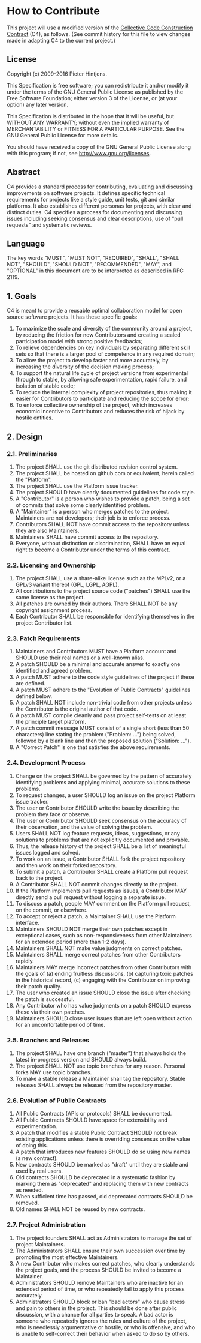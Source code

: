 # How to Contribute
This project will use a modified version of the [Collective Code Construction Contract](https://rfc.zeromq.org/spec:42/C4/) (C4), as follows. (See commit history for this file to view changes made in adapting C4 to the current project.)

## License

Copyright (c) 2009-2016 Pieter Hintjens.

This Specification is free software; you can redistribute it and/or modify it under the terms of the GNU General Public License as published by the Free Software Foundation; either version 3 of the License, or (at your option) any later version.

This Specification is distributed in the hope that it will be useful, but WITHOUT ANY WARRANTY; without even the implied warranty of MERCHANTABILITY or FITNESS FOR A PARTICULAR PURPOSE. See the GNU General Public License for more details.

You should have received a copy of the GNU General Public License along with this program; if not, see http://www.gnu.org/licenses.

## Abstract

C4 provides a standard process for contributing, evaluating and discussing improvements on software projects. It defines specific technical requirements for projects like a style guide, unit tests, git and similar platforms. It also establishes different personas for projects, with clear and distinct duties. C4 specifies a process for documenting and discussing issues including seeking consensus and clear descriptions, use of "pull requests" and systematic reviews.

## Language

The key words "MUST", "MUST NOT", "REQUIRED", "SHALL", "SHALL NOT", "SHOULD", "SHOULD NOT", "RECOMMENDED", "MAY", and "OPTIONAL" in this document are to be interpreted as described in RFC 2119.

## 1. Goals

C4 is meant to provide a reusable optimal collaboration model for open source software projects. It has these specific goals:

1. To maximize the scale and diversity of the community around a project, by reducing the friction for new Contributors and creating a scaled participation model with strong positive feedbacks;
2. To relieve dependencies on key individuals by separating different skill sets so that there is a larger pool of competence in any required domain;
3. To allow the project to develop faster and more accurately, by increasing the diversity of the decision making process;
4. To support the natural life cycle of project versions from experimental through to stable, by allowing safe experimentation, rapid failure, and isolation of stable code;
5. To reduce the internal complexity of project repositories, thus making it easier for Contributors to participate and reducing the scope for error;
6. To enforce collective ownership of the project, which increases economic incentive to Contributors and reduces the risk of hijack by hostile entities.

## 2. Design

### 2.1. Preliminaries

1. The project SHALL use the git distributed revision control system.
2. The project SHALL be hosted on github.com or equivalent, herein called the "Platform".
3. The project SHALL use the Platform issue tracker.
4. The project SHOULD have clearly documented guidelines for code style.
5. A "Contributor" is a person who wishes to provide a patch, being a set of commits that solve some clearly identified problem.
6. A "Maintainer" is a person who merges patches to the project. Maintainers are not developers; their job is to enforce process.
7. Contributors SHALL NOT have commit access to the repository unless they are also Maintainers.
8. Maintainers SHALL have commit access to the repository.
9. Everyone, without distinction or discrimination, SHALL have an equal right to become a Contributor under the terms of this contract.

### 2.2. Licensing and Ownership

1. The project SHALL use a share-alike license such as the MPLv2, or a GPLv3 variant thereof (GPL, LGPL, AGPL).
2. All contributions to the project source code ("patches") SHALL use the same license as the project.
3. All patches are owned by their authors. There SHALL NOT be any copyright assignment process.
4. Each Contributor SHALL be responsible for identifying themselves in the project Contributor list.

### 2.3. Patch Requirements

1. Maintainers and Contributors MUST have a Platform account and SHOULD use their real names or a well-known alias.
2. A patch SHOULD be a minimal and accurate answer to exactly one identified and agreed problem.
3. A patch MUST adhere to the code style guidelines of the project if these are defined.
4. A patch MUST adhere to the "Evolution of Public Contracts" guidelines defined below.
5. A patch SHALL NOT include non-trivial code from other projects unless the Contributor is the original author of that code.
6. A patch MUST compile cleanly and pass project self-tests on at least the principle target platform.
7. A patch commit message MUST consist of a single short (less than 50 characters) line stating the problem ("Problem: ...") being solved, followed by a blank line and then the proposed solution ("Solution: ...").
7. A "Correct Patch" is one that satisfies the above requirements.

### 2.4. Development Process

1. Change on the project SHALL be governed by the pattern of accurately identifying problems and applying minimal, accurate solutions to these problems.
2. To request changes, a user SHOULD log an issue on the project Platform issue tracker.
3. The user or Contributor SHOULD write the issue by describing the problem they face or observe.
4. The user or Contributor SHOULD seek consensus on the accuracy of their observation, and the value of solving the problem.
5. Users SHALL NOT log feature requests, ideas, suggestions, or any solutions to problems that are not explicitly documented and provable.
6. Thus, the release history of the project SHALL be a list of meaningful issues logged and solved.
7. To work on an issue, a Contributor SHALL fork the project repository and then work on their forked repository.
8. To submit a patch, a Contributor SHALL create a Platform pull request back to the project.
9. A Contributor SHALL NOT commit changes directly to the project.
10. If the Platform implements pull requests as issues, a Contributor MAY directly send a pull request without logging a separate issue.
11. To discuss a patch, people MAY comment on the Platform pull request, on the commit, or elsewhere.
12. To accept or reject a patch, a Maintainer SHALL use the Platform interface.
13. Maintainers SHOULD NOT merge their own patches except in exceptional cases, such as non-responsiveness from other Maintainers for an extended period (more than 1-2 days).
14. Maintainers SHALL NOT make value judgments on correct patches.
15. Maintainers SHALL merge correct patches from other Contributors rapidly.
16. Maintainers MAY merge incorrect patches from other Contributors with the goals of (a) ending fruitless discussions, (b) capturing toxic patches in the historical record, (c) engaging with the Contributor on improving their patch quality.
17. The user who created an issue SHOULD close the issue after checking the patch is successful.
18. Any Contributor who has value judgments on a patch SHOULD express these via their own patches.
19. Maintainers SHOULD close user issues that are left open without action for an uncomfortable period of time.

### 2.5. Branches and Releases

1. The project SHALL have one branch ("master") that always holds the latest in-progress version and SHOULD always build.
2. The project SHALL NOT use topic branches for any reason. Personal forks MAY use topic branches.
3. To make a stable release a Maintainer shall tag the repository. Stable releases SHALL always be released from the repository master.

### 2.6. Evolution of Public Contracts

1. All Public Contracts (APIs or protocols) SHALL be documented.
2. All Public Contracts SHOULD have space for extensibility and experimentation.
3. A patch that modifies a stable Public Contract SHOULD not break existing applications unless there is overriding consensus on the value of doing this.
4. A patch that introduces new features SHOULD do so using new names (a new contract).
5. New contracts SHOULD be marked as "draft" until they are stable and used by real users.
6. Old contracts SHOULD be deprecated in a systematic fashion by marking them as "deprecated" and replacing them with new contracts as needed.
7. When sufficient time has passed, old deprecated contracts SHOULD be removed.
8. Old names SHALL NOT be reused by new contracts.

### 2.7. Project Administration

1. The project founders SHALL act as Administrators to manage the set of project Maintainers.
2. The Administrators SHALL ensure their own succession over time by promoting the most effective Maintainers.
3. A new Contributor who makes correct patches, who clearly understands the project goals, and the process SHOULD be invited to become a Maintainer.
4. Administrators SHOULD remove Maintainers who are inactive for an extended period of time, or who repeatedly fail to apply this process accurately.
5. Administrators SHOULD block or ban "bad actors" who cause stress and pain to others in the project. This should be done after public discussion, with a chance for all parties to speak. A bad actor is someone who repeatedly ignores the rules and culture of the project, who is needlessly argumentative or hostile, or who is offensive, and who is unable to self-correct their behavior when asked to do so by others.
